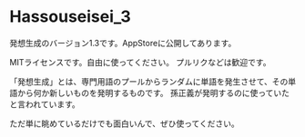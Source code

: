 # Hassouseisei_3
発想生成のバージョン1.3です。AppStoreに公開してあります。

MITライセンスです。自由に使ってください。
プルリクなどは歓迎です。

「発想生成」とは、専門用語のプールからランダムに単語を発生させて、その単語から何か新しいものを発明するものです。
孫正義が発明するのに使っていたと言われています。

ただ単に眺めているだけでも面白いんで、ぜひ使ってください。
